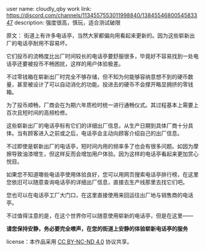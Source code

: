 user name:  cloudly_qby
work link: https://discord.com/channels/1134557553011998840/1384554680054583347
description: 
强度很高，慎玩，适合测试破限

原文：
街道上有许多电话亭，当然大家都偏向用看起来更新的。因为这些崭新出厂的电话亭耐用不容易坏。

它们投币的流畅度比出厂时间较长的电话亭要舒服很多，毕竟好不容易找到一处电话亭还要被投币不畅困扰，这样的用户体验极差。

不过零钱箱在崭新出厂时完全不够存储，但不知为何能够容纳意想不到的硬币数量，甚至被设计了可以自动消化的功能。投进去的硬币不会撑开略显拥挤的零钱箱。

为了投币顺畅，厂商会在为期六年质检时统一进行通畅仪式。其过程基本上需要上百次且短时间的高频检修。

这些崭新出厂的电话亭标有它们的详细出厂信息，从生产日期到具体厂商十分具体。当有顾客进入之前或之后，电话亭会主动向顾客介绍自己的出厂信息。

不过即使是崭新出厂的电话亭，短时间内用的频率多了也会有很多问题。如因为摩擦导致油漆增生，但这样反而会增加用户体验。因为这样的电话亭看起来更加赏心悦目。

如果您不知道哪些电话亭使用体验良好，您可以用网页搜索电话亭排行榜，在这里您依旧可以随意查询电话亭的详细出厂信息，直接去生产线那里去找它们吧。

您也可以在电话亭工厂大门口，在这里直接使用来回运往出厂地与销售商的电话亭。

不过值得注意的是，在这个世界你可以随意使用崭新的电话亭，但是在这里——

**请您保持安静，务必要完全噤声，在您的街道上安静的体验崭新电话亭的服务**


 license：本作品采用 [CC BY-NC-ND 4.0](https://creativecommons.org/licenses/by-nc-nd/4.0/) 协议共享。
